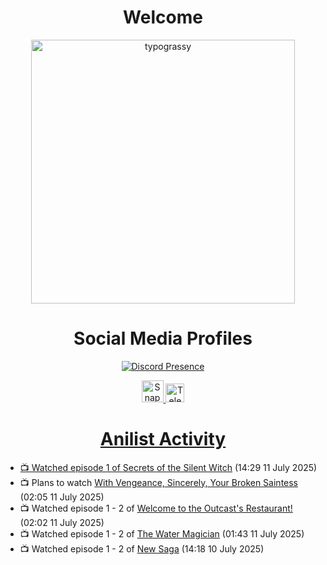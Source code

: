 <div align="center">

# Welcome
<a href="https://github.com/kawarimidoll/typograssy">
    <img alt="typograssy" src="https://typograssy.deno.dev/api?text=%E3%82%88%E3%81%86%E3%81%93%E3%81%9D%E3%81%BF%E3%81%AA%E3%81%95%E3%82%93%20-%20Sheby--&&l0=none&l1=82d9d0&l2=027353&l3=038c4c&l4=01402e&bg=none&frame=none&speed=100&comment=" width="421.99">
</a>

</div>

<div align="center">

# Social Media Profiles

[![Discord Presence](https://lanyard.cnrad.dev/api/612532963938271232)](https://discord.com/users/612532963938271232)


<a href="https://www.snapchat.com/add/a.sheby" title="Snapchat Profile">
    <img src="https://www.freepnglogos.com/uploads/snapchat-logo-png-0.png" width="35" alt="Snapchat Logo" />


<a href="https://t.me/ASheby" title="Telegram Profile">
    <img src="https://www.freepnglogos.com/uploads/telegram-logo-png-0.png" width="30" alt="Telegram Logo" />


</div>

<div align="center">

# Anilist Activity

</div>

<!-- ANILIST_ACTIVITY:start -->

-   📺 Watched episode 1 of [Secrets of the Silent Witch](https://anilist.co/anime/179966) (14:29 11 July 2025)
-   📺 Plans to watch [With Vengeance, Sincerely, Your Broken Saintess](https://anilist.co/anime/195209) (02:05 11 July 2025)
-   📺 Watched episode 1 - 2 of [Welcome to the Outcast's Restaurant!](https://anilist.co/anime/185544) (02:02 11 July 2025)
-   📺 Watched episode 1 - 2 of [The Water Magician](https://anilist.co/anime/186052) (01:43 11 July 2025)
-   📺 Watched episode 1 - 2 of [New Saga](https://anilist.co/anime/155838) (14:18 10 July 2025)

<!-- ANILIST_ACTIVITY:end -->
